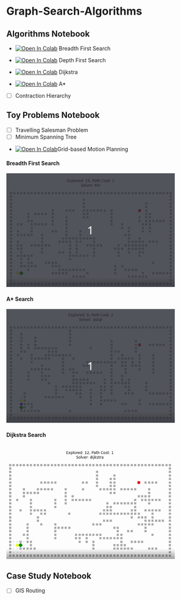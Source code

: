 # Graph-Search-Algorithms


## Algorithms Notebook

- [![Open In Colab](https://colab.research.google.com/assets/colab-badge.svg)](https://colab.research.google.com/github/SmartMobilityAlgorithms/Graph-Search-Algorithms/blob/master/breadth_first_search.ipynb)
 Breadth First Search


- [![Open In Colab](https://colab.research.google.com/assets/colab-badge.svg)](https://colab.research.google.com/github/SmartMobilityAlgorithms/Graph-Search-Algorithms/blob/master/depth_first_search.ipynb) 
Depth First Search


- [![Open In Colab](https://colab.research.google.com/assets/colab-badge.svg)](https://colab.research.google.com/github/SmartMobilityAlgorithms/Graph-Search-Algorithms/blob/master/dijkstra_search.ipynb) Dijkstra


- [![Open In Colab](https://colab.research.google.com/assets/colab-badge.svg)](https://colab.research.google.com/github/SmartMobilityAlgorithms/Graph-Search-Algorithms/blob/master/a*_search.ipynb) A*

- [ ] Contraction Hierarchy

## Toy Problems Notebook

- [ ] Travelling Salesman Problem
- [ ] Minimum Spanning Tree
- [![Open In Colab](https://colab.research.google.com/assets/colab-badge.svg)](https://colab.research.google.com/github/SmartMobilityAlgorithms/Graph-Search-Algorithms/blob/master/grid_search.ipynb)Grid-based Motion Planning </br>
#### Breadth First Search
![](./animations/bfs_grid.gif)
#### A* Search
![](./animations/astar_grid.gif)
#### Dijkstra Search
![](./animations/dijkstra_grid.gif)

## Case Study Notebook

- [ ] GIS Routing
